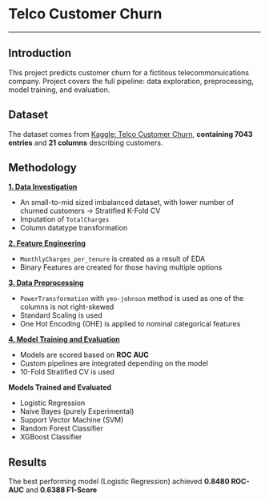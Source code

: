 # Telco Customer Churn
---

## Introduction

This project predicts customer churn for a fictitous telecommonuications company. Project covers the full pipeline: data exploration, preprocessing, model training, and evaluation.

## Dataset

The dataset comes from [Kaggle: Telco Customer Churn](https://www.kaggle.com/datasets/blastchar/telco-customer-churn/data), **containing 7043 entries** and **21 columns** describing customers.

## Methodology

**<u>1. Data Investigation</u>**
- An small-to-mid sized imbalanced dataset, with lower number of churned customers $\longrightarrow$ Stratified K-Fold CV
- Imputation of `TotalCharges`
- Column datatype transformation
    
**<u>2. Feature Engineering</u>**
- `MonthlyCharges_per_tenure` is created as a result of EDA
- Binary Features are created for those having multiple options
    
**<u>3. Data Preprocessing</u>**
- `PowerTransformation` with `yeo-johnson` method is used as one of the columns is not right-skewed
- Standard Scaling is used
- One Hot Encoding (OHE) is applied to nominal categorical features
    
**<u>4. Model Training and Evaluation</u>**
- Models are scored based on **ROC AUC**
- Custom pipelines are integrated depending on the model
- 10-Fold Stratified CV is used

**Models Trained and Evaluated**

* Logistic Regression
* Naive Bayes (purely Experimental)
* Support Vector Machine (SVM)
* Random Forest Classifier
* XGBoost Classifier

## Results

The best performing model (Logistic Regression) achieved **0.8480 ROC-AUC** and **0.6388 F1-Score**
